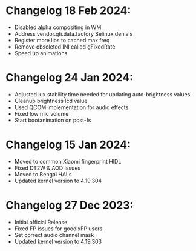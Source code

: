 # Changelog 18 Feb 2024:
- Disabled alpha compositing in WM
- Address vendor.qti.data.factory Selinux denials
- Register more libs to cached max freq
- Remove obsoleted INI called gFixedRate
- Speed up animations

# Changelog 24 Jan 2024:
- Adjusted lux stability time needed for updating auto-brightness values
- Cleanup brightness lcd value
- Used QCOM implementation for audio effects
- Fixed low mic volume
- Start bootanimation on post-fs
  
# Changelog 15 Jan 2024:
- Moved to common Xiaomi fingerprint HIDL
- Fixed DT2W & AOD Issues
- Moved to Bengal HALs
- Updated kernel version to 4.19.304

# Changelog 27 Dec 2023:
- Initial official Release
- Fixed FP issues for goodixFP users
- Set correct audio channel mask
- Updated kernel version to 4.19.303
